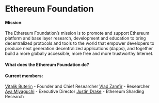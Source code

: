 # Ethereum Foundation

#### Mission

The Ethereum Foundation’s mission is to promote and support Ethereum platform and base layer research, development and education to bring decentralized protocols and tools to the world that empower developers to produce next generation decentralized applications (dapps), and together build a more globally accessible, more free and more trustworthy Internet.

#### What does the Ethereum Foundation do?

#### Current members:
[Vitalik Buterin](https://twitter.com/VitalikButerin) - Founder and Chief Researcher
[Vlad Zamfir](https://twitter.com/VladZamfir) - Researcher
[Aya Miyaguchi](https://twitter.com/mi_ayako) - Executive Director
[Justin Drake](https://twitter.com/drakefjustin) - Ethereum Sharding Research
